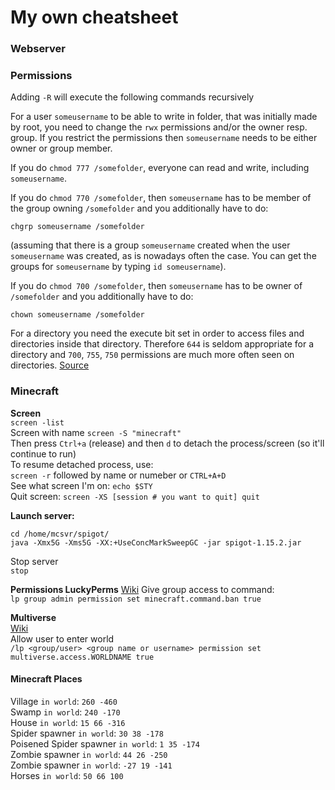 # My own cheatsheet


### Webserver

### Permissions
Adding `-R` will execute the following commands recursively

For a user `someusername` to be able to write in folder, that was initially made by root, you need to change the `rwx` permissions and/or the owner resp. group. If you restrict the permissions then `someusername` needs to be either owner or group member.

If you do `chmod 777 /somefolder`, everyone can read and write, including `someusername`.

If you do `chmod 770 /somefolder`, then `someusername` has to be member of the group owning `/somefolder` and you additionally have to do:

    chgrp someusername /somefolder
(assuming that there is a group `someusername` created when the user `someusername` was created, as is nowadays often the case. You can get the groups for `someusername` by typing `id someusername`). 

If you do `chmod 700 /somefolder`, then `someusername` has to be owner of `/somefolder` and you additionally have to do:

    chown someusername /somefolder

For a directory you need the execute bit set in order to access files and directories inside that directory. Therefore `644` is seldom appropriate for a directory and `700`, `755`, `750` permissions are much more often seen on directories.
[Source](https://unix.stackexchange.com/a/174793)

### Minecraft


**Screen**  
`screen -list`  
Screen with name `screen -S "minecraft"`  
Then press `Ctrl+a` (release) and then `d` to detach the process/screen (so it'll continue to run)  
To resume detached process, use:  
`screen -r` followed by name or numeber or `CTRL+A+D`  
See what screen I'm on: `echo $STY`  
Quit screen: `screen -XS [session # you want to quit] quit`  
   
**Launch server:**  
``` 
cd /home/mcsvr/spigot/
java -Xmx5G -Xms5G -XX:+UseConcMarkSweepGC -jar spigot-1.15.2.jar
```  
Stop server     
`stop`

**Permissions LuckyPerms**
[Wiki](https://github.com/lucko/LuckPerms/wiki/Usage)
Give group access to command:  
`lp group admin permission set minecraft.command.ban true`
  
**Multiverse**  
[Wiki](https://github.com/Multiverse/Multiverse-Core/wiki/Permissions)  
Allow user to enter world  
`/lp <group/user> <group name or username> permission set multiverse.access.WORLDNAME true`  

#### Minecraft Places 
Village `in world`:    `260 -460`   
Swamp `in world`: `240 -170`  
House `in world`: `15 66 -316`  
Spider spawner `in world`: `30 38 -178`  
Poisened Spider spawner `in world`: `1 35 -174`  
Zombie spawner `in world`: `44 26 -250`  
Zombie spawner `in world`: `-27 19 -141`  
Horses `in world`: `50 66 100`
